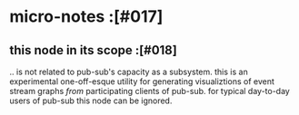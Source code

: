 # micro-notes :[#017]

## this node in its scope :[#018]

.. is not related to pub-sub's capacity as a subsystem. this is an
experimental one-off-esque utility for generating visualiztions of event
stream graphs *from* participating clients of pub-sub. for typical day-to-day
users of pub-sub this node can be ignored.
